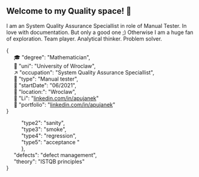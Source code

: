 ## Welcome to my Quality space! :star2:

I am an System Quality Assurance Speciallist in role of Manual Tester.
In love with documentation. But only a good one ;) Otherwise I am a huge fan of exploration.
Team player.
Analytical thinker.
Problem solver.

{<br>
&nbsp;&nbsp;&nbsp;&nbsp;&nbsp;:mortar_board: "degree": "Mathematician",<br>
&nbsp;&nbsp;&nbsp;&nbsp;&nbsp;:school: "uni": "University of Wroclaw",<br>
&nbsp;&nbsp;&nbsp;&nbsp;&nbsp;:arrow_upper_right: "occupation": "System Quality Assurance Speciallist",<br>
&nbsp;&nbsp;&nbsp;&nbsp;&nbsp;:pushpin: "type": "Manual tester",<br>
&nbsp;&nbsp;&nbsp;&nbsp;&nbsp;:date: "startDate": "06/2021",<br>
&nbsp;&nbsp;&nbsp;&nbsp;&nbsp;:round_pushpin: "location:": "Wroclaw",<br>
&nbsp;&nbsp;&nbsp;&nbsp;&nbsp;:link: "Li": "[linkedin.com/in/apujanek](http://linkedin.com/in/apujanek)"<br>
&nbsp;&nbsp;&nbsp;&nbsp;&nbsp;:link: "portfolio": "[linkedin.com/in/apujanek](https://github.com/AleksandraPujanek/testingPortfolio)"<br>
}


&nbsp;&nbsp;&nbsp;&nbsp;&nbsp;&nbsp;&nbsp;&nbsp;&nbsp;&nbsp;"type2": "sanity",<br>
&nbsp;&nbsp;&nbsp;&nbsp;&nbsp;&nbsp;&nbsp;&nbsp;&nbsp;&nbsp;"type3": "smoke",<br>
&nbsp;&nbsp;&nbsp;&nbsp;&nbsp;&nbsp;&nbsp;&nbsp;&nbsp;&nbsp;"type4": "regression",<br>
&nbsp;&nbsp;&nbsp;&nbsp;&nbsp;&nbsp;&nbsp;&nbsp;&nbsp;&nbsp;"type5": "acceptance "<br>
&nbsp;&nbsp;&nbsp;&nbsp;&nbsp;&nbsp;&nbsp;&nbsp;&nbsp;&nbsp;},<br>
&nbsp;&nbsp;&nbsp;&nbsp;&nbsp;"defects": "defect management",<br>
&nbsp;&nbsp;&nbsp;&nbsp;&nbsp;"theory": "ISTQB principles"<br>
}
